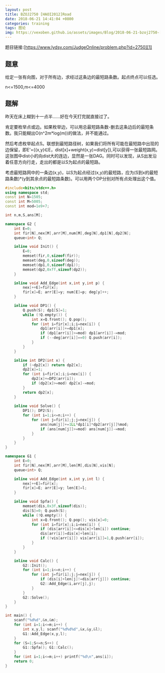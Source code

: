 ```yaml
---
layout: post
title: BZOJ2750 [HAOI2012]Road
date: 2018-06-21 14:41:04 +0800
categories: training
tags: 图论
img: https://vexoben.github.io/assets/images/Blog/2018-06-21-bzoj2750-[haoi2012]road.JPG
---
```


题目链接:[https://www.lydsy.com/JudgeOnline/problem.php?id=2750][1]

## **题意**

给定一张有向图，对于所有边，求经过这条边的最短路条数。起点终点可以任选。

n<=1500,m<=4000

## **题解**

昨天在床上糊到十一点半……好在今天打完就直接过了。

肯定要枚举点或边。如果枚举边，可以用总最短路条数-删去这条边后的最短条数。我只能糊出O(n^2m*log(m))的做法，并不能通过。

然后考虑枚举起点S。联想到最短路径树，如果我们将所有可能在最短路中出现的边保留，即E'={(x,y)∈E，dist[x]+weight(x,y)=dist[y]},可以获得一张最短路网。这张图中dist小的向dist大的连边，显然是一张DAG。同时可以发现，从S出发沿着任意方向行走，走出的都是以S为起点的最短路。

考虑最短路网中的一条边(x,y)，以S为起点经过(x,y)的最短路，应为(S到x的最短路条数)*(y到其余点的最短路条数)。可以用两个DP分别对所有点处理出这个值。

```cpp
#include<bits/stdc++.h>
using namespace std;
const int N=1505;
const int M=5005;
const int mod=1e9+7;

int n,m,S,ans[M];

namespace G2 {
	int E=0;
	int fir[N],nex[M],arr[M],num[M],deg[N],dp1[N],dp2[N];
	queue<int> Q;

	inline void Init() {
		E=0;
		memset(fir,0,sizeof(fir));
		memset(deg,0,sizeof(deg));
		memset(dp1,0,sizeof(dp1));
		memset(dp2,0xff,sizeof(dp2));
	}

	inline void Add_Edge(int x,int y,int p) {
		nex[++E]=fir[x];
		fir[x]=E; arr[E]=y; num[E]=p; deg[y]++;
	}

	inline void DP1() {
		Q.push(S); dp1[S]=1;
		while (!Q.empty()) {
			int x=Q.front(); Q.pop();
			for (int i=fir[x];i;i=nex[i]) {
				dp1[arr[i]]+=dp1[x];
				if (dp1[arr[i]]>=mod) dp1[arr[i]]-=mod;
				if (--deg[arr[i]]==0) Q.push(arr[i]);
			}
		}
	}

	inline int DP2(int x) {
		if (~dp2[x]) return dp2[x];
		dp2[x]=1;
		for (int i=fir[x];i;i=nex[i]) {
			dp2[x]+=DP2(arr[i]);
			if (dp2[x]>=mod) dp2[x]-=mod;
		}
		return dp2[x];
	}
	
	inline void Solve() {
		DP1(); DP2(S);
		for (int i=1;i<=n;i++) {
			for (int j=fir[i];j;j=nex[j]) {
				ans[num[j]]+=1LL*dp1[i]*dp2[arr[j]]%mod;
				if (ans[num[j]]>=mod) ans[num[j]]-=mod;
			}
		}
	}
}

namespace G1 {
	int E=0;
	int fir[N],nex[M],arr[M],len[M],dis[N],vis[N];
	queue<int> Q;

	inline void Add_Edge(int x,int y,int l) {
		nex[++E]=fir[x];
		fir[x]=E; arr[E]=y; len[E]=l;
	}

	inline void Spfa() {
		memset(dis,0x3f,sizeof(dis));
		dis[S]=0; Q.push(S);
		while (!Q.empty()) {
			int x=Q.front(); Q.pop(); vis[x]=0;
			for (int i=fir[x];i;i=nex[i]) {
				if (dis[arr[i]]<=dis[x]+len[i]) continue;
				dis[arr[i]]=dis[x]+len[i];
				if (!vis[arr[i]]) vis[arr[i]]=1,Q.push(arr[i]);
			}
		}
	}

	inline void Calc() {
		G2::Init();
		for (int i=1;i<=n;i++) {
			for (int j=fir[i];j;j=nex[j]) {
				if (dis[i]+len[j]!=dis[arr[j]]) continue;
				G2::Add_Edge(i,arr[j],j);
			}
		}
		G2::Solve();
	}
}

int main() {
	scanf("%d%d",&n,&m);
	for (int i=1;i<=m;i++) {
		int x,y,l; scanf("%d%d%d",&x,&y,&l);
		G1::Add_Edge(x,y,l);
	}
	for (S=1;S<=n;S++) {
		G1::Spfa(); G1::Calc();
	}
	for (int i=1;i<=m;i++) printf("%d\n",ans[i]);
	return 0;
}
```

[1]:https://www.lydsy.com/JudgeOnline/problem.php?id=2750